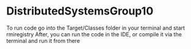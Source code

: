 # DistributedSystemsGroup10

To run code go into the Target/Classes folder in your terminal and start rmiregistry
After, you can run the code in the IDE, or compile it via the terminal and run it from there
